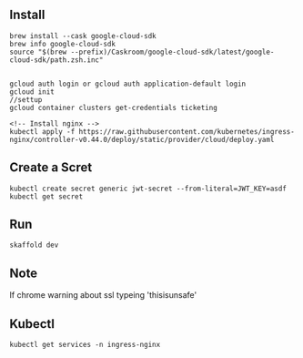 ## Install
```
brew install --cask google-cloud-sdk
brew info google-cloud-sdk
source "$(brew --prefix)/Caskroom/google-cloud-sdk/latest/google-cloud-sdk/path.zsh.inc"


gcloud auth login or gcloud auth application-default login
gcloud init
//settup
gcloud container clusters get-credentials ticketing

<!-- Install nginx -->
kubectl apply -f https://raw.githubusercontent.com/kubernetes/ingress-nginx/controller-v0.44.0/deploy/static/provider/cloud/deploy.yaml
```

## Create a Scret
```
kubectl create secret generic jwt-secret --from-literal=JWT_KEY=asdf
kubectl get secret
```

## Run
```
skaffold dev
```

## Note
If chrome warning about ssl typeing 'thisisunsafe'

## Kubectl
```
kubectl get services -n ingress-nginx
```